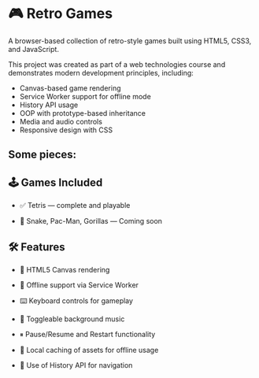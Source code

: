 <h1>🎮 Retro Games</h1>
A browser-based collection of retro-style games built using HTML5, CSS3, and JavaScript. 

This project was created as part of a web technologies course and demonstrates modern development principles, including:
- Canvas-based game rendering
- Service Worker support for offline mode
- History API usage
- OOP with prototype-based inheritance
- Media and audio controls
- Responsive design with CSS
<h2>Some pieces:</h2>

<h2>🕹 Games Included</h2>

- ✅ Tetris — complete and playable

- 🚧 Snake, Pac-Man, Gorillas — Coming soon

<h2>🛠 Features</h2>

- 🎨 HTML5 Canvas rendering

- 🔁 Offline support via Service Worker

- ⌨️ Keyboard controls for gameplay

- 🎵 Toggleable background music

- ⏸ Pause/Resume and Restart functionality

- 💾 Local caching of assets for offline usage

- 🧭 Use of History API for navigation
